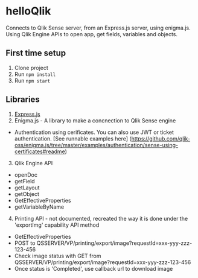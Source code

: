 # helloQlik
Connects to Qlik Sense server, from an Express.js server, using enigma.js. Using Qlik Engine APIs to open app, get fields, variables and objects.

## First time setup ##
1. Clone project
2. Run `npm install`
3. Run `npm start`

## Libraries ##
1. [Express.js](https://expressjs.com/)
2. Enigma.js - A library to make a concnection to Qlik Sense engine
  * Authentication using cerificates. You can also use JWT or ticket authentication. [See runnable examples here] (https://github.com/qlik-oss/enigma.js/tree/master/examples/authentication/sense-using-certificates#readme)
3. Qlik Engine API
  * openDoc
  * getField
  * getLayout
  * getObject
  * GetEffectiveProperties
  * getVariableByName
4. Printing API - not documented, recreated the way it is done under the 'exportImg' capability API method
  * GetEffectiveProperties
  * POST to QSSERVER/VP/printing/export/image?requestId=xxx-yyy-zzz-123-456
  * Check image status with GET from QSSERVER/VP/printing/export/image?requestId=xxx-yyy-zzz-123-456
  * Once status is 'Completed', use callback url to download image